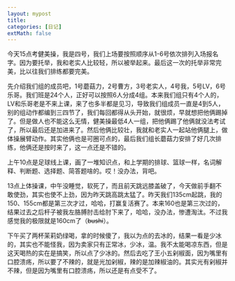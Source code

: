 ```yaml
---
layout: mypost
title: 
categories: [日记]
extMath: false
---
```


今天15点考健美操，我是四号，我们上场要按照顺序从1-6号依次排列入场报名字。因为要托举，我和老实人比较轻，所以被举起来。最后这一次的托举非常完美，比以往我们排练都要完美。

先介绍我们组的成员吧，1号蘑菇力，2号曹方，3号老实人，4号我，5号LV，6号乐哥。我们班是24个人，正好可以按照6人分成4组。本来我们组只有4个人的，LV和乐哥老是不来上课，来了也多半都是见习，导致我们组成员一直是4到5人，别的组动作都编到三四节了，我们每回都得从头开始，就很烦，早就想把他俩踢掉了。但是做人也不能这么无情，健美操最低4人一组，把他俩踢了他俩就没法考试了，所以最后还是加进来了。然后他俩比较壮，我就和老实人一起站他俩腿上，做体操展臂动作。其实他俩也是可圈可点的，最后我们组长蘑菇力安排了好几次排练，他俩还是按时来了，这一点还是不错的。

上午10点是足球线上课，画了一堆知识点，和上学期的排球、篮球一样，名词解释、判断题、选择题、简答题啥的。哎！没办法，背吧。

13点上体操课，中午没睡觉，软死了，而且前天跳远膝盖破了，今天做前手翻不敢使劲，其实也使不上劲，因为昨天跳高跳太猛了。昨天我们135cm起跳，我的150、155cm都是第三次才过，哈哈，打赢复活赛了。本来160也是第三次过的，结果过去之后杆子被我左胳膊肘击给肘下来了，哈哈，没办法，惨遭淘汰。不过我感觉我的极限就是160cm了（~~bushi~~）。

下午买了两杯茉莉奶绿喝，拿的时候傻了，我以为点的去冰的，结果一看是少冰的，其实也不能怪我，因为卖家只有正常冰，少冰，温。我不太能喝凉东西，但是这天喝热的实在是搞笑，所以点了少冰的。然后去吃了王小五剁椒面，因为嘴里有口腔溃疡，所以要了不辣的，就是光加剁椒，辣的是加辣椒油的。其实光有剁椒并不辣，但是因为嘴里有口腔溃疡，所以还是有点受不了。
